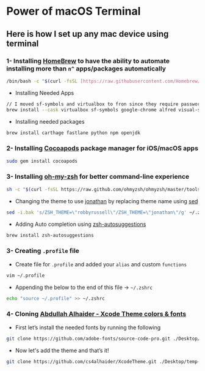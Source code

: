 # Power of macOS Terminal

## Here is how I set up any mac device using terminal

### 1- Installing [HomeBrew](https://brew.sh) to have the ability to automate installing more than `n^` apps/packages automatically

```bash
/bin/bash -c "$(curl -fsSL [https://raw.githubusercontent.com/Homebrew/install/HEAD/install.sh](https://raw.githubusercontent.com/Homebrew/install/HEAD/install.sh))"
```

- Installing Needed Apps

```bash
// I moved sf-symbols and virtualbox to fron since they require passwords 
brew install --cask virtualbox sf-symbols google-chrome alfred visual-studio-code notion zoom mongodb-realm-studio obsidian brave-browser microsoft-teams airbuddy android-studio dbeaver-community docker figma iina postman sourcetree telegram slack transmission virtualbox-extension-pack imazing surge the-unarchiver
```

- Installing needed packages

```bash
brew install carthage fastlane python npm openjdk
```

### 2- Installing [Cocoapods](https://cocoapods.org) package manager for iOS/macOS apps

```bash
sudo gem install cocoapods
```

### 3- Installing [oh-my-zsh](https://ohmyz.sh) for better command-line experience

```bash
sh -c "$(curl -fsSL https://raw.github.com/ohmyzsh/ohmyzsh/master/tools/install.sh)"
```

- Changing the theme to use [jonathan](https://github.com/ohmyzsh/ohmyzsh/wiki/Themes#jonathan) by replacing theme name using [sed](https://www.geeksforgeeks.org/sed-command-in-linux-unix-with-examples/)

```bash
sed -i.bak 's/ZSH_THEME=\"robbyrussell\"/ZSH_THEME=\"jonathan\"/g' ~/.zshrc
```

- Adding Auto completion using [zsh-autosuggestions](https://github.com/zsh-users/zsh-autosuggestions)

```bash
brew install zsh-autosuggestions
```

### 3- Creating `.profile` file

- Create file for `.profile` and added your `alias` and custom `functions`

```bash
vim ~/.profile
```

- Appending the below to the end of this file → `~/.zshrc`

```bash
echo "source ~/.profile" >> ~/.zshrc
```

### 4- Cloning [Abdullah Alhaider - Xcode Theme colors & fonts](https://github.com/cs4alhaider/XcodeTheme)

- First let’s install the needed fonts by running the following

```bash
git clone https://github.com/adobe-fonts/source-code-pro.git ./Desktop/temp-fonts && cd Desktop/temp-fonts/TTF && mv *.ttf ~/Library/Fonts && cd ~ && rm -rf Desktop/temp-fonts

```

- Now let's add the theme and that’s it!

```bash
git clone https://github.com/cs4alhaider/XcodeTheme.git ./Desktop/temp-theme && cd Desktop/temp-theme && mkdir ~/Library/Developer/Xcode/UserData/FontAndColorThemes && mv *.xccolortheme ~/Library/Developer/Xcode/UserData/FontAndColorThemes && cd ~ && rm -rf Desktop/temp-theme
```
